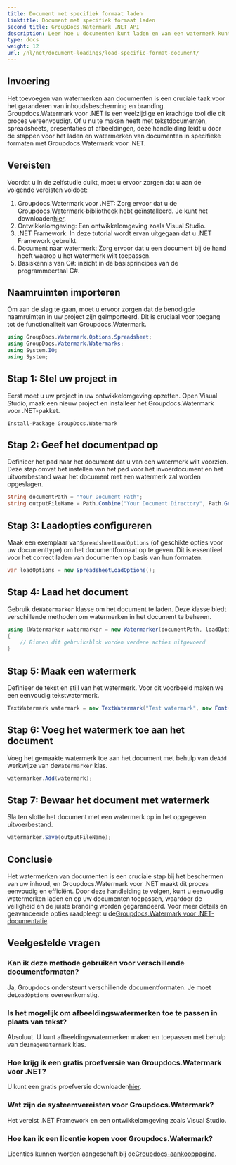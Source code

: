 ```yaml
---
title: Document met specifiek formaat laden
linktitle: Document met specifiek formaat laden
second_title: GroupDocs.Watermark .NET API
description: Leer hoe u documenten kunt laden en van een watermerk kunt voorzien met Groupdocs voor .NET met deze stapsgewijze handleiding. Bescherm en merk uw inhoud moeiteloos.
type: docs
weight: 12
url: /nl/net/document-loadings/load-specific-format-document/
---
```

## Invoering
Het toevoegen van watermerken aan documenten is een cruciale taak voor het garanderen van inhoudsbescherming en branding. Groupdocs.Watermark voor .NET is een veelzijdige en krachtige tool die dit proces vereenvoudigt. Of u nu te maken heeft met tekstdocumenten, spreadsheets, presentaties of afbeeldingen, deze handleiding leidt u door de stappen voor het laden en watermerken van documenten in specifieke formaten met Groupdocs.Watermark voor .NET.
## Vereisten
Voordat u in de zelfstudie duikt, moet u ervoor zorgen dat u aan de volgende vereisten voldoet:
1.  Groupdocs.Watermark voor .NET: Zorg ervoor dat u de Groupdocs.Watermark-bibliotheek hebt geïnstalleerd. Je kunt het downloaden[hier](https://releases.groupdocs.com/Watermark/net/).
2. Ontwikkelomgeving: Een ontwikkelomgeving zoals Visual Studio.
3. .NET Framework: In deze tutorial wordt ervan uitgegaan dat u .NET Framework gebruikt.
4. Document naar watermerk: Zorg ervoor dat u een document bij de hand heeft waarop u het watermerk wilt toepassen.
5. Basiskennis van C#: inzicht in de basisprincipes van de programmeertaal C#.

## Naamruimten importeren
Om aan de slag te gaan, moet u ervoor zorgen dat de benodigde naamruimten in uw project zijn geïmporteerd. Dit is cruciaal voor toegang tot de functionaliteit van Groupdocs.Watermark.
```csharp
using GroupDocs.Watermark.Options.Spreadsheet;
using GroupDocs.Watermark.Watermarks;
using System.IO;
using System;
```

## Stap 1: Stel uw project in
Eerst moet u uw project in uw ontwikkelomgeving opzetten. Open Visual Studio, maak een nieuw project en installeer het Groupdocs.Watermark voor .NET-pakket.
```shell
Install-Package GroupDocs.Watermark
```
## Stap 2: Geef het documentpad op
Definieer het pad naar het document dat u van een watermerk wilt voorzien. Deze stap omvat het instellen van het pad voor het invoerdocument en het uitvoerbestand waar het document met een watermerk zal worden opgeslagen.
```csharp
string documentPath = "Your Document Path";
string outputFileName = Path.Combine("Your Document Directory", Path.GetFileName(documentPath));
```
## Stap 3: Laadopties configureren
 Maak een exemplaar van`SpreadsheetLoadOptions` (of geschikte opties voor uw documenttype) om het documentformaat op te geven. Dit is essentieel voor het correct laden van documenten op basis van hun formaten.
```csharp
var loadOptions = new SpreadsheetLoadOptions();
```
## Stap 4: Laad het document
 Gebruik de`Watermarker` klasse om het document te laden. Deze klasse biedt verschillende methoden om watermerken in het document te beheren.
```csharp
using (Watermarker watermarker = new Watermarker(documentPath, loadOptions))
{
    // Binnen dit gebruiksblok worden verdere acties uitgevoerd
}
```
## Stap 5: Maak een watermerk
Definieer de tekst en stijl van het watermerk. Voor dit voorbeeld maken we een eenvoudig tekstwatermerk.
```csharp
TextWatermark watermark = new TextWatermark("Test watermark", new Font("Arial", 12));
```
## Stap 6: Voeg het watermerk toe aan het document
Voeg het gemaakte watermerk toe aan het document met behulp van de`Add` werkwijze van de`Watermarker` klas.
```csharp
watermarker.Add(watermark);
```
## Stap 7: Bewaar het document met watermerk
Sla ten slotte het document met een watermerk op in het opgegeven uitvoerbestand.
```csharp
watermarker.Save(outputFileName);
```

## Conclusie
Het watermerken van documenten is een cruciale stap bij het beschermen van uw inhoud, en Groupdocs.Watermark voor .NET maakt dit proces eenvoudig en efficiënt. Door deze handleiding te volgen, kunt u eenvoudig watermerken laden en op uw documenten toepassen, waardoor de veiligheid en de juiste branding worden gegarandeerd. Voor meer details en geavanceerde opties raadpleegt u de[Groupdocs.Watermark voor .NET-documentatie](https://reference.groupdocs.com/Watermark/net/).
## Veelgestelde vragen
### Kan ik deze methode gebruiken voor verschillende documentformaten?
 Ja, Groupdocs ondersteunt verschillende documentformaten. Je moet de`LoadOptions` overeenkomstig.
### Is het mogelijk om afbeeldingswatermerken toe te passen in plaats van tekst?
 Absoluut. U kunt afbeeldingswatermerken maken en toepassen met behulp van de`ImageWatermark` klas.
### Hoe krijg ik een gratis proefversie van Groupdocs.Watermark voor .NET?
 U kunt een gratis proefversie downloaden[hier](https://releases.groupdocs.com/).
### Wat zijn de systeemvereisten voor Groupdocs.Watermark?
Het vereist .NET Framework en een ontwikkelomgeving zoals Visual Studio.
### Hoe kan ik een licentie kopen voor Groupdocs.Watermark?
Licenties kunnen worden aangeschaft bij de[Groupdocs-aankooppagina](https://purchase.groupdocs.com/buy).